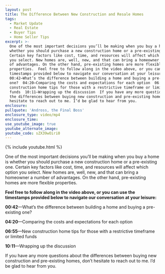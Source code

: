 ```yaml
---
layout: post
title: The Difference Between New Construction and Resale Homes
tags:
  - Market Update
  - Real Estate
  - Buyer Tips
  - Home Seller Tips
excerpt: >-
  One of the most important decisions you’ll be making when you buy a home is
  whether you should purchase a new construction home or a pre-existing one.
  Certain key factors like cost, time, and resources will affect which option
  you select. New homes are, well, new, and that can bring a homeowner a number
  of advantages. On the other hand, pre-existing homes are more flexible
  properties.  Feel free to follow along in the video above, or you can use the
  timestamps provided below to navigate our conversation at your leisure: 
  00:42—What’s the difference between building a home and buying a pre-existing
  one?  04:20—Comparing the costs and expectations for each option  06:55—New
  construction home tips for those with a restrictive timeframe or limited
  funds  10:11—Wrapping up the discussion  If you have any more questions about
  the differences between buying new construction and pre-existing homes, don’t
  hesitate to reach out to me. I’d be glad to hear from you.
enclosure:
pullquote: 'Andross, the Final Boss'
enclosure_type: video/mp4
enclosure_time:
use_youtube_image: true
youtube_alternate_image:
youtube_code: sZX39wOiri0
---
```


{% include youtube.html %}

One of the most important decisions you’ll be making when you buy a home is whether you should purchase a new construction home or a pre-existing one. Certain key factors like cost, time, and resources will affect which option you select. New homes are, well, new, and that can bring a homeowner a number of advantages. On the other hand, pre-existing homes are more flexible properties.

**Feel free to follow along in the video above, or you can use the timestamps provided below to navigate our conversation at your leisure:**

**00:42**—What’s the difference between building a home and buying a pre-existing one?

**04:20**—Comparing the costs and expectations for each option

**06:55**—New construction home tips for those with a restrictive timeframe or limited funds

**10:11**—Wrapping up the discussion

If you have any more questions about the differences between buying new construction and pre-existing homes, don’t hesitate to reach out to me. I’d be glad to hear from you.